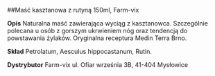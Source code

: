 ##Maść kasztanowa z rutyną 150ml, Farm-vix

**Opis** Naturalna maść zawierająca wyciąg z kasztanowca. Szczególnie polecana u osób z gorszym ukrwieniem nóg oraz tendencją do powstawania żylaków. Oryginalna receptura Medin Terra Brno.

**Skład** Petrolatum, Aesculus hippocastanum, Rutin.

**Dystrybutor** Farm-vix
ul. Ofiar września 3B, 41-404 Mysłowice
